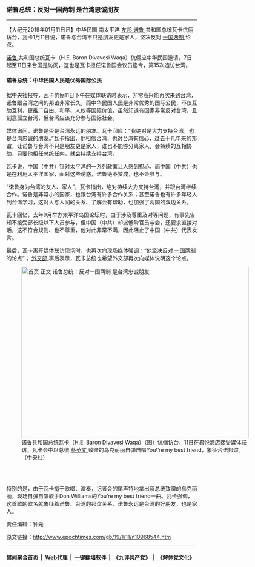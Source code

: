 ### 诺鲁总统：反对一国两制 是台湾忠诚朋友
------------------------

<p>
 【大纪元2019年01月11日讯】中华民国
 <span class="st">
  南太平洋
  <a href="http://www.epochtimes.com/gb/tag/%E5%8F%8B%E9%82%A6.html">
   友邦
  </a>
 </span>
 <a href="http://www.epochtimes.com/gb/tag/%E8%AF%BA%E9%B2%81.html">
  诺鲁
 </a>
 共和国总统瓦卡伉俪访台，瓦卡1月11日说，诺鲁与台湾不只是朋友更是家人，坚决反对
 <a href="http://www.epochtimes.com/gb/tag/%E4%B8%80%E5%9B%BD%E4%B8%A4%E5%88%B6.html">
  一国两制
 </a>
 论点。
</p>
<p>
 <a href="http://www.epochtimes.com/gb/tag/%E8%AF%BA%E9%B2%81.html">
  诺鲁
 </a>
 共和国总统瓦卡（H.E. Baron Divavesi Waqa）伉俪应中华民国邀请，7日起至11日来台国是访问，这也是瓦卡担任诺鲁国会议员迄今，第15次造访台湾。
</p>
<h4>
 诺鲁总统：中华民国人民是优秀国际公民
</h4>
<p>
 据中央社报导，瓦卡伉俪11日下午在媒体联访时表示，非常高兴能再次来到台湾，诺鲁跟台湾之间的邦谊非常长久，而中华民国人民是非常优秀的国际公民，不仅互助互利，更推广自由、和平、人权等国际价值，虽然知道有国家非常反对台湾，且刻意孤立台湾，但台湾应该充分参与国际社会。
</p>
<p>
 <center>
 </center>
 媒体询问，诺鲁是否是台湾永远的朋友。瓦卡回应：“我绝对是大力支持台湾，也是台湾忠诚的朋友。”瓦卡指出，他相信台湾，也对台湾有信心，过去十几年来的邦谊，让诺鲁与台湾不只是朋友更是家人，谁也不能够分离家人，会持续的互相协助，只要他担任总统任内，就会持续支持台湾。
</p>
<p>
 瓦卡说，中国（中共）针对太平洋的一系列政策让人感到担心，而中国（中共）也是在利用太平洋国家，面对这些诱惑，诺鲁绝不赞成，也不会参与。
</p>
<p>
 “诺鲁身为台湾的友人、家人”，瓦卡指出，绝对持续大力支持台湾，并跟台湾继续合作。诺鲁是非常小的国家，也跟台湾有许多合作关系；甚至诺鲁也有许多年轻人到台湾学习，这对人与人间的关系、了解会有帮助，也加强了两国的双边关系。
</p>
<p>
 瓦卡回忆，去年9月举办太平洋岛国论坛时，由于涉及尊重及对等问题，有事先告知不接受部长级以下人员参与，但中国（中共）却派低阶官员与会，还要求直接对话，这不符合规则、也不尊重，他对此非常不满，因此阻止了中国（中共）代表发言。
</p>
<p>
 最后，瓦卡离开媒体联访现场时，也再次向现场媒体强调：“他坚决反对
 <a href="http://www.epochtimes.com/gb/tag/%E4%B8%80%E5%9B%BD%E4%B8%A4%E5%88%B6.html">
  一国两制
 </a>
 的论点”；
 <a href="http://www.epochtimes.com/gb/tag/%E5%A4%96%E4%BA%A4%E9%83%A8.html">
  外交部
 </a>
 事后表示，瓦卡总统也希望外交部再次向媒体说明这个论点。
</p>
<figure class="wp-caption aligncenter" id="attachment_10968603" style="width: 600px">
 <a href="http://i.epochtimes.com/assets/uploads/2019/01/1901110524422378.jpg">
  <img alt="首页 正文 诺鲁总统：反对一国两制 是台湾忠诚朋友" class="size-large wp-image-10968603" height="452" src="http://i.epochtimes.com/assets/uploads/2019/01/1901110524422378-600x452.jpg" title="首页 正文 诺鲁总统：反对一国两制 是台湾忠诚朋友" width="600"/>
 </a>
 <br/><figcaption class="wp-caption-text">
  诺鲁共和国总统瓦卡（H.E. Baron Divavesi Waqa）（图）伉俪访台，11日在君悦酒店接受媒体联访，瓦卡会中以总统
  <a href="http://www.epochtimes.com/gb/tag/%E8%94%A1%E8%8B%B1%E6%96%87.html">
   蔡英文
  </a>
  致赠的乌克丽丽自弹自唱You\’re my best friend，象征台诺邦谊。（中央社）
 </figcaption><br/>
</figure><br/>
<p>
 特别的是，由于瓦卡擅于歌唱、演奏，记者会的尾声特地拿出蔡总统致赠的乌克丽丽，现场自弹自唱歌手Don Williams的You’re my best friend一曲。瓦卡强调，这首歌的歌名就象征着诺鲁、台湾的邦谊关系，诺鲁永远是台湾的好朋友，也是家人。
</p>
<p>
 <center>
 </center>
 责任编辑：钟元
</p>

原文链接：http://www.epochtimes.com/gb/19/1/11/n10968544.htm


------------------------
#### [禁闻聚合首页](https://github.com/gfw-breaker/banned-news/blob/master/README.md) &nbsp;|&nbsp; [Web代理](https://github.com/gfw-breaker/open-proxy/blob/master/README.md) &nbsp;|&nbsp; [一键翻墙软件](https://github.com/gfw-breaker/nogfw/blob/master/README.md) &nbsp;|&nbsp; [《九评共产党》](https://github.com/gfw-breaker/9ping.md/blob/master/README.md#九评之一评共产党是什么) &nbsp;|&nbsp; [《解体党文化》](https://github.com/gfw-breaker/jtdwh.md/blob/master/README.md#绪论)